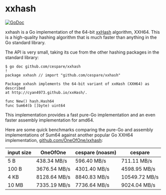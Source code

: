 # xxhash

[![GoDoc](https://godoc.org/github.com/cespare/mph?status.svg)](https://godoc.org/github.com/cespare/xxhash)

xxhash is a Go implementation of the 64-bit
[xxHash](http://cyan4973.github.io/xxHash/) algorithm, XXH64. This is a
high-quality hashing algorithm that is much faster than anything in the Go
standard library.

The API is very small, taking its cue from the other hashing packages in the
standard library:

    $ go doc github.com/cespare/xxhash                                                                                                                                                                                              !
    package xxhash // import "github.com/cespare/xxhash"

    Package xxhash implements the 64-bit variant of xxHash (XXH64) as described
    at http://cyan4973.github.io/xxHash/.

    func New() hash.Hash64
    func Sum64(b []byte) uint64

This implementation provides a fast pure-Go implementation and an even faster
assembly implementation for amd64.

Here are some quick benchmarks comparing the pure-Go and assembly
implementations of Sum64 against another popular Go XXH64 implementation,
[github.com/OneOfOne/xxhash](https://github.com/OneOfOne/xxhash):

| input size | OneOfOne | cespare (noasm) | cespare |
| --- | --- | --- | --- |
| 5 B   |  438.34 MB/s |  596.40 MB/s |  711.11 MB/s  |
| 100 B | 3676.54 MB/s | 4301.40 MB/s | 4598.95 MB/s  |
| 4 KB  | 8128.64 MB/s | 8840.83 MB/s | 10549.72 MB/s |
| 10 MB | 7335.19 MB/s | 7736.64 MB/s | 9024.04 MB/s  |
